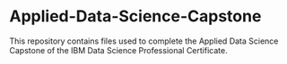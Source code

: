 # Applied-Data-Science-Capstone

This repository contains files used to complete the Applied Data Science Capstone of the IBM Data Science Professional Certificate.
